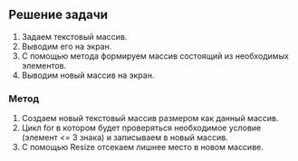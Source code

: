 ## Решение задачи
1. Задаем текстовый массив.
2. Выводим его на экран.
3. С помощью метода формируем массив состоящий из необходимых элементов.
4. Выводим новый массив на экран.

### Метод
1. Создаем новый текстовый массив размером как данный массив.
2. Цикл for в котором будет проверяться необходимое условие (элемент <= 3 знака) и записываем в новый массив.
3. С помощью Resize отсекаем лишнее место в новом массиве. 
